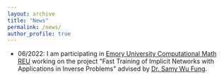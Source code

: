```yaml
---
layout: archive
title: "News"
permalink: /news/
author_profile: true
---
```


<!-- {% if site.talkmap_link == true %}

<p style="text-decoration:underline;"><a href="/talkmap.html">See a map of all the places I've given a talk!</a></p>

{% endif %}

{% for post in site.talks reversed %}
  {% include archive-single-talk.html %}
{% endfor %}
 -->

 <!-- News
 ====== -->
 * 06/2022: I am participating in [Emory University Computational Math REU](http://www.math.emory.edu/site/cmds-reuret/summer2022/) working on the project "Fast Training of Implicit Networks with Applications in Inverse Problems" advised by [Dr. Samy Wu Fung](https://swufung.github.io/).
 